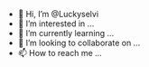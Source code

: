 - 👋 Hi, I’m @Luckyselvi
- 👀 I’m interested in ...
- 🌱 I’m currently learning ...
- 💞️ I’m looking to collaborate on ...
- 📫 How to reach me ...

<!---
Luckyselvi/Luckyselvi is a ✨ special ✨ repository because its `README.md` (this file) appears on your GitHub profile.
You can click the Preview link to take a look at your changes.
--->
